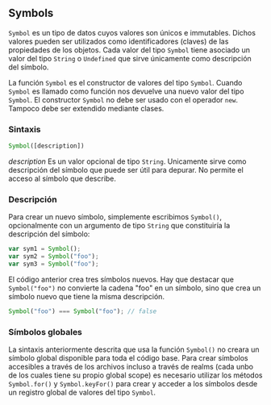 ## Symbols

`Symbol` es un tipo de datos cuyos valores son únicos e immutables. Dichos valores pueden ser utilizados como identificadores (claves) de las propiedades de los objetos. Cada valor del tipo `Symbol` tiene asociado un valor del tipo `String` o `Undefined` que sirve únicamente como descripción del símbolo.

La función `Symbol` es el constructor de valores del tipo `Symbol`. Cuando `Symbol` es llamado como función nos devuelve una nuevo valor del tipo `Symbol`. El constructor `Symbol` no debe ser usado con el operador `new`. Tampoco debe ser extendido mediante clases.

### Sintaxis

```javascript
Symbol([description])
```

*description*
  Es un valor opcional de tipo `String`. Unicamente sirve como descripción del símbolo que puede ser útil para depurar. No permite el acceso al símbolo que describe.

### Descripción

Para crear un nuevo símbolo, simplemente escribimos `Symbol()`, opcionalmente con un argumento de tipo `String` que constituiría la descripción del símbolo:

```javascript
var sym1 = Symbol();
var sym2 = Symbol("foo");
var sym3 = Symbol("foo");
```

El código anterior crea tres símbolos nuevos. Hay que destacar que `Symbol("foo")` no convierte la cadena "foo" en un símbolo, sino que crea un símbolo nuevo que tiene la misma descripción.

```javascript
Symbol("foo") === Symbol("foo"); // false
```

### Símbolos globales

La sintaxis anteriormente descrita que usa la función `Symbol()` no creara un símbolo global disponible para toda el código base. Para crear símbolos accesibles a través de los archivos incluso a través de realms (cada unbo de los cuales tiene su propio global scope) es necesario utilizar los métodos `Symbol.for()` y `Symbol.keyFor()` para crear y acceder a los símbolos desde un registro global de valores del tipo `Symbol`.
